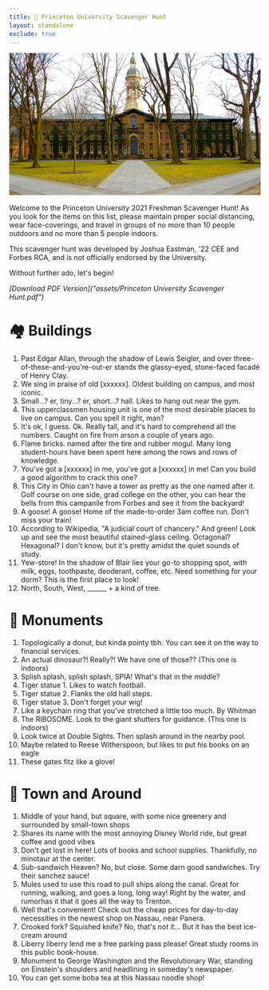 ```yaml
---
title: 🐅 Princeton University Scavenger Hunt
layout: standalone
exclude: true
---
```


<img class="header-img"
     src="/assets/princeton-banner.png">

Welcome to the Princeton University 2021 Freshman Scavenger Hunt! As you look for the items on this list, please maintain proper social distancing, wear face-coverings, and travel in groups of no more than 10 people outdoors and no more than 5 people indoors.

This scavenger hunt was developed by Joshua Eastman, '22 CEE and Forbes RCA, and is not officially endorsed by the University.

Without further ado, let's begin!

*[Download PDF Version]("assets/Princeton University Scavenger Hunt.pdf")*

# 🏘 Buildings

1. Past Edgar Allan, through the shadow of Lewis Seigler, and over three-of-these-and-you're-out-er stands the glassy-eyed, stone-faced facadé of Henry Clay.
2. We sing in praise of old [xxxxxx]. Oldest building on campus, and most iconic.
3. Small...? er, tiny...? er, short...? hall. Likes to hang out near the gym.
4. This upperclassmen housing unit is one of the most desirable places to live on campus. Can you spell it right, man?
5. It's ok, I guess. Ok. Really tall, and it's hard to comprehend all the numbers. Caught on fire from arson a couple of years ago.
6. Flame bricks. named after the tire and rubber mogul. Many long student-hours have been spent here among the rows and rows of knowledge.
7. You've got a [xxxxxx] in me, you've got a [xxxxxx] in me! Can you build a good algorithm to crack this one?
8. This City in Ohio can't have a tower as pretty as the one named after it. Golf course on one side, grad college on the other, you can hear the bells from this campanile from Forbes and see it from the backyard!
9. A goose! A goose! Home of the made-to-order 3am coffee run. Don't miss your train!
10. According to Wikipedia, "A judicial court of chancery." And green! Look up and see the most beautiful stained-glass ceiling. Octagonal? Hexagonal? I don't know, but it's pretty amidst the quiet sounds of study. 
11. Yew-store! In the shadow of Blair lies your go-to shopping spot, with milk, eggs, toothpaste, deoderant, coffee, etc. Need something for your dorm? This is the first place to look!
12. North, South, West, ______ + a kind of tree.


# 🗿 Monuments

1. Topologically a donut, but kinda pointy tbh. You can see it on the way to financial services.
2. An actual dinosaur?! Really?! We have one of those?? (This one is indoors)
3. Splish splash, splish splash, SPIA! What's that in the middle?
3. Tiger statue 1. Likes to watch football.
4. Tiger statue 2. Flanks the old hall steps.
5. Tiger statue 3. Don't forget your wig!
6. Like a keychain ring that you've stretched a little too much. By Whitman
7. The RIBOSOME. Look to the giant shutters for guidance. (This one is indoors)
8. Look twice at Double Sights. Then splash around in the nearby pool.
9. Maybe related to Reese Witherspoon, but likes to put his books on an eagle
10. These gates fitz like a glove!

# 🏢 Town and Around

1. Middle of your hand, but square, with some nice greenery and surrounded by small-town shops
2. Shares its name with the most annoying Disney World ride, but great coffee and good vibes
3. Don't get lost in here! Lots of books and school supplies. Thankfully, no minotaur at the center.
4. Sub-sandwich Heaven? No, but close. Some darn good sandwiches. Try their sanchez sauce!
5. Mules used to use this road to pull ships along the canal. Great for running, walking, and goes a long, long way! Right by the water, and rumorhas it that it goes all the way to Trenton.
6. Well that's convenient! Check out the cheap prices for day-to-day necessities in the newest shop on Nassau, near Panera.
7. Crooked fork? Squished knife? No, that's not it... But it has the best ice-cream around
8. Liberry liberry lend me a free parking pass please! Great study rooms in this public book-house.
9. Monument to George Washington and the Revolutionary War, standing on Einstein's shoulders and headlining in someday's newspaper.
10. You can get some boba tea at this Nassau noodle shop!